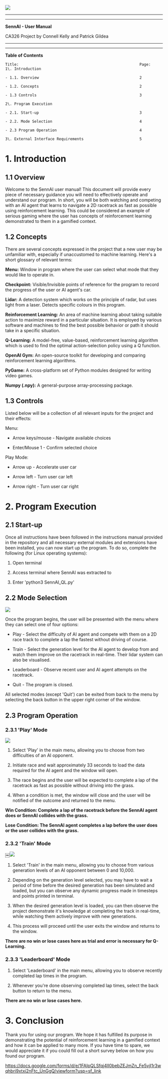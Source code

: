 ![](https://lh3.googleusercontent.com/b-8myRM7AQSh3NZegexL1AuMLFJv1lHDaXWFNpi6vwZoxC18lGBm0FFEEqA8d3fCRcjre_d2aBRIeyL1etZc6aW1CGzDYqNdM2EKRd-3IQPPwPmHS9PRjsAH45LJSOK5LM4YXFyT)
* * * * *
  
* * * * *

**SennAI - User Manual**

CA326 Project by Connell Kelly and Patrick Gildea

* * * * *
  
* * * * *

**Table of Contents**

    Title:                                                      Page:
    1\. Introduction

    - 1.1. Overview                                             2

    - 1.2. Concepts                                             2

    - 1.3 Controls                                              3

    2\. Program Execution

    - 2.1. Start-up                                             3

    - 2.2. Mode Selection                                       4

    - 2.3 Program Operation                                     4

    3\. External Interface Requirements                         5


1\. Introduction
================

1.1 Overview
------------

Welcome to the SennAI user manual! This document will provide every piece of necessary guidance you will need to effectively operate and understand our program. In short, you will be both watching and competing with an AI agent that learns to navigate a 2D racetrack as fast as possible using reinforcement learning. This could be considered an example of serious gaming where the user has concepts of reinforcement learning demonstrated to them in a gamified context.

1.2 Concepts
------------

There are several concepts expressed in the project that a new user may be unfamiliar with, especially if unaccustomed to machine learning. Here's a short glossary of relevant terms:

**Menu:** Window in program where the user can select what mode that they would like to operate in.

**Checkpoint:** Visible/Invisible points of reference for the program to record the progress of the user or AI agent's car.

**Lidar:** A detection system which works on the principle of radar, but uses light from a laser. Detects specific colours in this program.

**Reinforcement Learning:** An area of machine learning about taking suitable action to maximize reward in a particular situation. It is employed by various software and machines to find the best possible behavior or path it should take in a specific situation.

**Q-Learning:** A model-free, value-based, reinforcement learning algorithm which is used to find the optimal action-selection policy using a Q function.

**OpenAI Gym:** An open-source toolkit for developing and comparing reinforcement learning algorithms.

**PyGame:** A cross-platform set of Python modules designed for writing video games.

**Numpy (.npy):** A general-purpose array-processing package.

1.3 Controls
------------

Listed below will be a collection of all relevant inputs for the project and their effects:

Menu:

-   Arrow keys/mouse - Navigate available choices

-   Enter/Mouse 1 - Confirm selected choice

Play Mode:

-   Arrow up - Accelerate user car

-   Arrow left - Turn user car left

-   Arrow right - Turn user car right

2\. Program Execution
=====================

2.1 Start-up
------------

Once all instructions have been followed in the instructions manual provided in the repository and all necessary external modules and extensions have been installed, you can now start up the program. To do so, complete the following (for Linux operating systems):

1.  Open terminal

2.  Access terminal where SennAI was extracted to

3.  Enter 'python3 SennAI_QL.py'

2.2 Mode Selection
------------------

![](https://lh4.googleusercontent.com/OBIzsHdB6Bgdnfxwx26CO0Up0ztISCW98TVjOUx7mFj2vSYe9Q-astI0MtdA5SVXH_mWFCMaZexIWRr8CrA59t4syP3JtwGGBdXHaj9dWqd6VxDAHwI30NoehlFOeU_TPoJFBEto)

Once the program begins, the user will be presented with the menu where they can select one of four options:

-   Play - Select the difficulty of AI agent and compete with them on a 2D race track to complete a lap the fastest without driving of course.

-   Train - Select the generation level for the AI agent to develop from and watch them improve on the racetrack in real-time. Their lidar system can also be visualised.

-   Leaderboard - Observe recent user and AI agent attempts on the racetrack.

-   Quit - The program is closed.

All selected modes (except 'Quit') can be exited from back to the menu by selecting the back button in the upper right corner of the window.

2.3 Program Operation
---------------------

### 2.3.1 'Play' Mode

![](https://lh6.googleusercontent.com/MW8bnYpH4qhH_-D2XgTGnILk3d1csK8q_zVa-N_0GCBp7RrSzCjbAX5uIKoDMpSIOgF41pxK-5i5nB0o9yo0UYAHRDp2HuU9Lczc7XaDUq5FYLfGHThB_RkiiYS-BLKT2sVBdaHq)

1.  Select 'Play' in the main menu, allowing you to choose from two  difficulties of an AI opponent.

2.  Initiate race and wait approximately 33 seconds to load the data required for the AI agent and the window will open.

3.  The race begins and the user will be expected to complete a lap of the racetrack as fast as possible without driving into the grass.

4.  When a condition is met, the window will close and the user will be notified of the outcome and returned to the menu.

**Win Condition: Complete a lap of the racetrack before the SennAI agent does or SennAI collides with the grass.**

**Lose Condition: The SennAI agent completes a lap before the user does or the user collides with the grass.**

### 2.3.2 'Train' Mode

￼![](https://lh4.googleusercontent.com/K9vizoKcXWItDPDRjLwZqJMHRLFjt68mJ7XKHFSCIShm_kXnFyeW2xtxVLdzBQ6Nr_6dpuvRxWiBB-dICj0k34kHUqytZoweoWeNFnj0BiPE8QP8gdZL1tKwAk_5y8mSnfr3xuLv)

1.  Select 'Train' in the main menu, allowing you to choose from various generation levels of an AI opponent between 0 and 10,000.

2.  Depending on the generation level selected, you may have to wait a period of time before the desired generation has been simulated and loaded, but you can observe any dynamic progress made in timesteps and points printed in terminal.

3.  When the desired generation level is loaded, you can then observe the project demonstrate it's knowledge at completing the track in real-time, while watching them actively improve with new generations.

4.  This process will proceed until the user exits the window and returns to the window.

**There are no win or lose cases here as trial and error is necessary for Q-Learning.**

### 2.3.3 'Leaderboard' Mode

1.  Select 'Leaderboard' in the main menu, allowing you to observe recently completed lap times in the program.

2.  Whenever you're done observing completed lap times, select the back button to return to the menu.

**There are no win or lose cases here.**

3\. Conclusion
==============

Thank you for using our program. We hope it has fulfilled its purpose in demonstrating the potential of reinforcement learning in a gamified context and how it can be applied to many more. If you have time to spare, we would appreciate it if you could fill out a short survey below on how you found our program.

<https://docs.google.com/forms/d/e/1FAIpQLSfqj4lI0bebZEJmZn_Fe5vjI1r3wqhbri9xtxi2nFtc_UnGgQ/viewform?usp=sf_link>